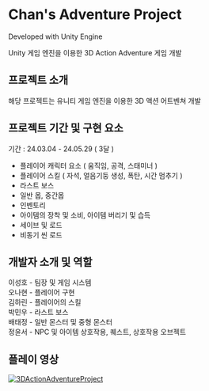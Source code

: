 # Chan's Adventure Project

Developed with Unity Engine

Unity 게임 엔진을 이용한 3D Action Adventure 게임 개발

## 프로젝트 소개

해당 프로젝트는 유니티 게임 엔진을 이용한 3D 액션 어트벤쳐 개발

## 프로젝트 기간 및 구현 요소

기간 : 24.03.04 - 24.05.29 ( 3달 )

- 플레이어 캐릭터 요소 ( 움직임, 공격, 스태미너 )
- 플레이어 스킬 ( 자석, 얼음기둥 생성, 폭탄, 시간 멈추기 )
- 라스트 보스
- 일반 몹, 중간몹
- 인벤토리
- 아이템의 장착 및 소비, 아이템 버리기 및 습득
- 세이브 및 로드
- 비동기 씬 로드

## 개발자 소개 및 역할

이성호 - 팀장 및 게임 시스템   
오나현 - 플레이어 구현   
김하린 - 플레이어의 스킬   
박민우 - 라스트 보스   
배태정 - 일반 몬스터 및 중형 몬스터   
정윤서 - NPC 및 아이템 상호작용, 퀘스트, 상호작용 오브젝트


## 플레이 영상

[![3DActionAdventureProject](https://img.youtube.com/vi/FVopMLPX0kg/0.jpg)](https://youtu.be/FVopMLPX0kg)

